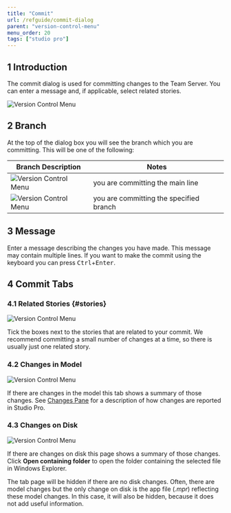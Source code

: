 ```yaml
---
title: "Commit"
url: /refguide/commit-dialog
parent: "version-control-menu"
menu_order: 20
tags: ["studio pro"]
---
```


## 1 Introduction

The commit dialog is used for committing changes to the Team Server. You can enter a message and, if applicable, select related stories.

![Version Control Menu](attachments/version-control-menu/commit-dialog-stories.png)

## 2 Branch

At the top of the dialog box you will see the branch which you are committing. This will be one of the following:

| Branch Description | Notes |
| --- | --- |
| ![Version Control Menu](attachments/version-control-menu/commit-main.png) |  you are committing the main line |
| ![Version Control Menu](attachments/version-control-menu/commit-branch.png) |  you are committing the specified branch |

## 3 Message

Enter a message describing the changes you have made. This message may contain multiple lines. If you want to make the commit using the keyboard you can press <kbd>Ctrl</kbd>+<kbd>Enter</kbd>.

## 4 Commit Tabs

### 4.1 Related Stories {#stories}

![Version Control Menu](attachments/version-control-menu/commit-dialog-stories.png)

Tick the boxes next to the stories that are related to your commit. We recommend committing a small number of changes at a time, so there is usually just one related story.

### 4.2 Changes in Model

![Version Control Menu](attachments/version-control-menu/commit-dialog-model-changes.png)

If there are changes in the model this tab shows a summary of those changes. See [Changes Pane](changes-pane) for a description of how changes are reported in Studio Pro.

### 4.3 Changes on Disk

![Version Control Menu](attachments/version-control-menu/commit-dialog-disk-changes.png)

If there are changes on disk this page shows a summary of those changes. Click **Open containing folder** to open the folder containing the selected file in Windows Explorer.

The tab page will be hidden if there are no disk changes. Often, there are model changes but the only change on disk is the app file (*.mpr*) reflecting these model changes. In this case, it will also be hidden, because it does not add useful information.
